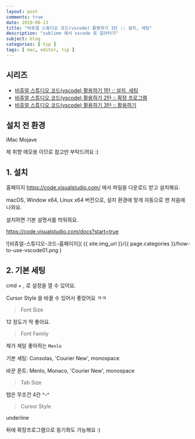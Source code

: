 ```yaml
---
layout: post
comments: true
date: 2019-06-13
title: "비쥬얼 스튜디오 코드(vscode) 활용하기 1탄 :: 설치, 세팅"
description: "sublime 에서 vscode 로 갈아타기"
subject: blog
categories: [ tip ]
tags: [ mac, editor, tip ]
---
```


## 시리즈

- [비쥬얼 스튜디오 코드(vscode) 활용하기 1탄 :: 설치, 세팅](/2019/tip/how-to-use-vscode-1)
- [비쥬얼 스튜디오 코드(vscode) 활용하기 2탄 :: 확장 프로그램](/2019/tip/how-to-use-vscode-2)
- [비쥬얼 스튜디오 코드(vscode) 활용하기 3탄 :: 활용하기](/2019/tip/how-to-use-vscode-3)

## 설치 전 환경

iMac Mojave

제 취향 메모용 이므로 참고만 부탁드려요 :)

## 1. 설치

홈페이지 <https://code.visualstudio.com/> 에서 파일을 다운로드 받고 설치해요.

macOS, Window x64, Linux x64 버전으로, 설치 환경에 맞게 자동으로 맨 처음에 나와요.

설치하면 기본 설명서를 띄워줘요.

<https://code.visualstudio.com/docs?start=true>

![비쥬얼-스튜디오-코드-홈페이지]( {{ site.img_url }}/{{ page.categories }}/how-to-use-vscode01.png )

## 2. 기본 세팅

cmd + , 로 설정을 열 수 있어요.

Cursor Style 을 바꿀 수 있어서 좋았어요 ㅋㅋ

> Font Size

12 정도가 딱 좋아요.

> Font Family

제가 제일 좋아하는 `Menlo`

기본 세팅: Consolas, 'Courier New', monospace

바꾼 폰트: Menlo, Monaco, 'Courier New', monospace

> Tab Size

탭은 무조건 4칸 ^-^

> Cursor Style

underline

뒤에 확장프로그램으로 동기화도 가능해요 :)
